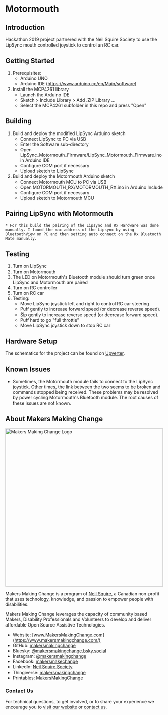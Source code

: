 # Motormouth

## Introduction 
Hackathon 2019 project partnered with the Neil Squire Society to use the LipSync mouth controlled joystick to control an RC car.

## Getting Started
1.  Prerequisites:
    * Arduino UNO
    * Arduino IDE (https://www.arduino.cc/en/Main/software)
2.  Install the MCP4261 library
    * Launch the Arduino IDE
    * Sketch > Include Library > Add .ZIP Library ...
    * Select the MCP4261 subfolder in this repo and press "Open"

## Building
1.  Build and deploy the modified LipSync Arduino sketch
    * Connect LipSync to PC via USB
    * Enter the Software sub-directory
    * Open LipSync_Motormouth_Firmware/LipSync_Motormouth_Firmware.ino in Arduino IDE
    * Configure COM port if necessary
    * Upload sketch to LipSync
2.  Build and deploy the Motormouth Arduino sketch
    * Connect Motormouth MCU to PC via USB
    * Open MOTORMOUTH_RX/MOTORMOUTH_RX.ino in Arduino Include
    * Configure COM port if necessary
    * Upload sketch to Motormouth MCU

## Pairing LipSync with Motormouth
	* For this build the pairing of the Lipsync and Rx Hardware was done manually. I found the mac address of the Lipsync by using BluetoothView on PC and then setting auto connect on the Rx Bluetooth Mate manually.

## Testing
1.  Turn on LipSync
2.  Turn on Motormouth
3.  The LED on Motormouth's Bluetooth module should turn green once LipSync and Motormouth are paired
4.  Turn on RC controller
5.  Turn on RC car
6.  Testing:
    * Move LipSync joystick left and right to control RC car steering
    * Puff gently to increase forward speed (or decrease reverse speed).
    * Sip gently to increase reverse speed (or decrease forward speed).
    * Puff hard to go "full throttle"
    * Move LipSync joystick down to stop RC car
	
## Hardware Setup
The schematics for the project can be found on <a href="https://upverter.com/eda/embed/#designId=63d9d49c4f5af5d4">Upverter</a>.



## Known Issues
*   Sometimes, the Motormouth module fails to connect to the LipSync joystick.  Other times, the link between the two seems to be broken and commands stopped being received.  These problems may be resolved by power cycling Motormouth's Bluetooth module.  The root causes of these issues are not known.

<!-- ABOUT MMC START -->
## About Makers Making Change
[<img src="https://raw.githubusercontent.com/makersmakingchange/makersmakingchange/main/img/mmc_logo.svg" width="500" alt="Makers Making Change Logo">](https://www.makersmakingchange.com/)

Makers Making Change is a program of [Neil Squire](https://www.neilsquire.ca/), a Canadian non-profit that uses technology, knowledge, and passion to empower people with disabilities.

Makers Making Change leverages the capacity of community based Makers, Disability Professionals and Volunteers to develop and deliver affordable Open Source Assistive Technologies.

 - Website: [www.MakersMakingChange.com](https://www.makersmakingchange.com/)
 - GitHub: [makersmakingchange](https://github.com/makersmakingchange)
 - Bluesky: [@makersmakingchange.bsky.social](https://bsky.app/profile/makersmakingchange.bsky.social)
 - Instagram: [@makersmakingchange](https://www.instagram.com/makersmakingchange)
 - Facebook: [makersmakechange](https://www.facebook.com/makersmakechange)
 - LinkedIn: [Neil Squire Society](https://www.linkedin.com/company/neil-squire-society/)
 - Thingiverse: [makersmakingchange](https://www.thingiverse.com/makersmakingchange/about)
 - Printables: [MakersMakingChange](https://www.printables.com/@MakersMakingChange)

### Contact Us
For technical questions, to get involved, or to share your experience we encourage you to [visit our website](https://www.makersmakingchange.com/) or [contact us](https://www.makersmakingchange.com/s/contact).
<!-- ABOUT MMC END -->
